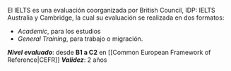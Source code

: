 El IELTS es una evaluación coorganizada por British Council, IDP: IELTS Australia y Cambridge, la cual su evaluación se realizada en dos formatos:
* *Academic*, para los estudios
* *General Training*, para trabajo o migración.

***Nivel evaluado***: desde **B1 a C2** en [[Common European Framework of Reference|CEFR]]
***Validez***: 2 años